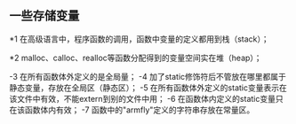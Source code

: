 ## 一些存储变量

*1 在高级语言中，程序函数的调用，函数中变量的定义都用到栈（stack）；

*2 malloc、calloc、realloc等函数分配得到的变量空间实在堆（heap）；

-3 在所有函数体外定义的是全局量；
-4 加了static修饰符后不管放在哪里都属于静态变量，存放在全局区（静态区）；
-5 在所有函数体外定义的static变量表示在该文件中有效，不能extern到别的文件中用；
-6 在函数体内定义的static变量只在该函数体内有效；
-7 函数中的"armfly"定义的字符串存放在常量区。
